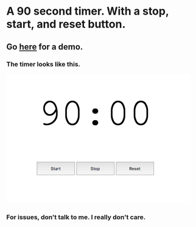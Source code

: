 # A 90 second timer. With a stop, start, and reset button.

## Go [here](http://cloudy-nick-timer.s3-website-us-west-2.amazonaws.com/) for a demo.

### The timer looks like this.
![uh oh ... image failed to load](https://github.com/cloudy-nick/timer/blob/master/examples/90.png)

### For issues, don't talk to me. I really don't care.
